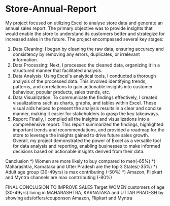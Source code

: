 # Store-Annual-Report
My project focused on utilizing Excel to analyse store data and generate an annual sales report. The primary objective was to provide insights that would enable the store to understand its customers better and strategize for increased sales in the future.
The project encompassed several key stages:
1.	Data Cleaning: I began by cleaning the raw data, ensuring accuracy and consistency by removing any errors, duplicates, or irrelevant information.
2.	Data Processing: Next, I processed the cleaned data, organizing it in a structured manner that facilitated analysis.
3.	Data Analysis: Using Excel's analytical tools, I conducted a thorough analysis of the processed data. This involved identifying trends, patterns, and correlations to gain actionable insights into customer behaviour, popular products, sales trends, etc.
4.	Data Visualization: To communicate the findings effectively, I created visualizations such as charts, graphs, and tables within Excel. These visual aids helped to present the analysis results in a clear and concise manner, making it easier for stakeholders to grasp the key takeaways.
5.	Report: Finally, I compiled all the insights and visualizations into a comprehensive report. This report summarized the findings, highlighted important trends and recommendations, and provided a roadmap for the store to leverage the insights gained to drive future sales growth.
Overall, my project demonstrated the power of Excel as a versatile tool for data analysis and reporting, enabling businesses to make informed decisions based on actionable insights derived from their data.

Canclusion 
*) Women are more likely to buy compared to men(-65%)
*) Maharashtra, Karnataka and Utter Pradesh are the top 3 States(-35%)
*) Adult age group (30-49yrs) is max contributing (-50%)
*) Amazon, Flipkart and Myntra channels are max contrributing (-80%)

FINAL CONCLUSION TO IMPROVE SALES
Target WOMEN customers of age (30-49yrs) living in MAHARASHTRA, KARNATAKA and UTTAR PRADESH by showing ads/offers/couponson Amazon, Flipkart and Myntra
